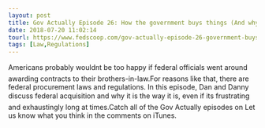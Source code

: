 ```yaml
---
layout: post
title: Gov Actually Episode 26: How the government buys things (And why it does it the way it does)
date: 2018-07-20 11:02:14
tourl: https://www.fedscoop.com/gov-actually-episode-26-government-buys-things-way/
tags: [Law,Regulations]
---
```

Americans probably wouldnt be too happy if federal officials went around awarding contracts to their brothers-in-law.For reasons like that, there are federal procurement laws and regulations. In this episode, Dan and Danny discuss federal acquisition and why it is the way it is, even if its frustrating and exhaustingly long at times.Catch all of the Gov Actually episodes on Let us know what you think in the comments on iTunes.